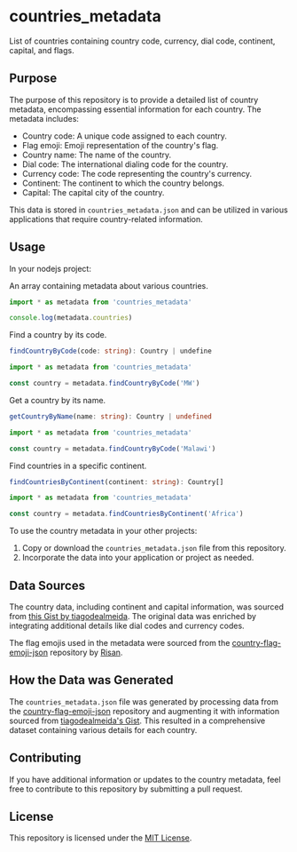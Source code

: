 # countries_metadata

List of countries containing country code, currency, dial code, continent, capital, and flags.

## Purpose

The purpose of this repository is to provide a detailed list of country metadata, encompassing essential information for each country. The metadata includes:

- Country code: A unique code assigned to each country.
- Flag emoji: Emoji representation of the country's flag.
- Country name: The name of the country.
- Dial code: The international dialing code for the country.
- Currency code: The code representing the country's currency.
- Continent: The continent to which the country belongs.
- Capital: The capital city of the country.

This data is stored in `countries_metadata.json` and can be utilized in various applications that require country-related information.

## Usage

In your nodejs project:

An array containing metadata about various countries.

```ts
import * as metadata from 'countries_metadata'

console.log(metadata.countries)
```

Find a country by its code.

```ts
findCountryByCode(code: string): Country | undefine
```

```ts
import * as metadata from 'countries_metadata'

const country = metadata.findCountryByCode('MW')
```

Get a country by its name.

```ts
getCountryByName(name: string): Country | undefined
```

```ts
import * as metadata from 'countries_metadata'

const country = metadata.findCountryByCode('Malawi')
```

Find countries in a specific continent.

```ts
findCountriesByContinent(continent: string): Country[]
```

```ts
import * as metadata from 'countries_metadata'

const country = metadata.findCountriesByContinent('Africa')
```

To use the country metadata in your other projects:

1. Copy or download the `countries_metadata.json` file from this repository.
2. Incorporate the data into your application or project as needed.

## Data Sources

The country data, including continent and capital information, was sourced from [this Gist by tiagodealmeida](https://gist.github.com/tiagodealmeida/0b97ccf117252d742dddf098bc6cc58a). The original data was enriched by integrating additional details like dial codes and currency codes.

The flag emojis used in the metadata were sourced from the [country-flag-emoji-json](https://github.com/risan/country-flag-emoji-json) repository by [Risan](https://github.com/risan).

## How the Data was Generated

The `countries_metadata.json` file was generated by processing data from the [country-flag-emoji-json](https://github.com/risan/country-flag-emoji-json) repository and augmenting it with information sourced from [tiagodealmeida's Gist](https://gist.github.com/tiagodealmeida/0b97ccf117252d742dddf098bc6cc58a). This resulted in a comprehensive dataset containing various details for each country.

## Contributing

If you have additional information or updates to the country metadata, feel free to contribute to this repository by submitting a pull request.

## License

This repository is licensed under the [MIT License](LICENSE).
